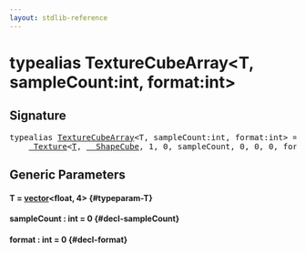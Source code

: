 ```yaml
---
layout: stdlib-reference
---
```


# typealias TextureCubeArray\<T, sampleCount:int, format:int\>

## Signature

<pre>
<span class='code_keyword'>typealias</span> <a href="/stdlib-reference/types/TextureCubeArray" class="code_type">TextureCubeArray</a>&lt;T, sampleCount:int, format:int&gt; = 
    <a href="/stdlib-reference/types/Texture/index" class="code_type">_Texture</a>&lt;<a href="/stdlib-reference/types/Texture/index#typeparam-T" class="code_type">T</a>, <a href="/stdlib-reference/types/ShapeCube/index" class="code_type">__ShapeCube</a>, 1, 0, sampleCount, 0, 0, 0, format&gt;;
</pre>

## Generic Parameters

#### T  = [vector](/stdlib-reference/types/vector/index)\<float, 4\> {#typeparam-T}
#### sampleCount  : int = 0 {#decl-sampleCount}
#### format  : int = 0 {#decl-format}

